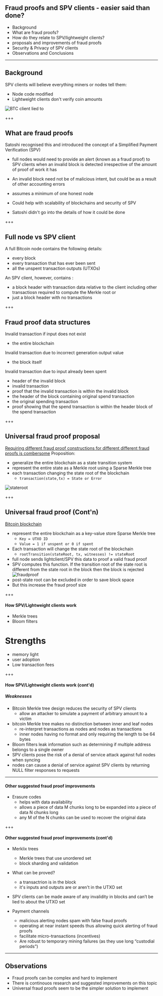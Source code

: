 ## Fraud proofs and SPV clients - easier said than done?

- Background
- What are fraud proofs?
- How do they relate to SPV/lightweight clients?
- proposals and improvements of fraud proofs
- Security & Privacy of SPV clients
- Observations and Conclusions

---

## Background

SPV clients will believe everything miners or nodes tell them:
- Node code modified
- Lightweight clients don't verify coin amounts

![BTC client lied to](https://raw.githubusercontent.com/tari-labs/tari-university/fraudproofs/src/cryptography/fraud-proofs-1/sources/todd-btc-spv.jpg)

+++

## What are fraud proofs

Satoshi recognised this and introduced the concept of a Simplified Payment Verification (SPV)

- full nodes would need to provide an alert (known as a fraud proof) to SPV clients when an invalid block is detected irrespective of the amount of proof of work it has

- An invalid block need not be of malicious intent, but could be as a result of other accounting errors

- assumes a minimum of one honest node

- Could help with scalability of blockchains and security of SPV

- Satoshi didn't go into the details of how it could be done


+++

## Full node vs SPV client

A full Bitcoin node contains the following details:
- every block
- every transaction that has ever been sent
- all the unspent transaction outputs (UTXOs)

An SPV client, however, contains :
- a block header with transaction data relative to the client including other transactiosn required to compute the Merkle root
or 
- just a block header with no transactions

+++

## Fraud proof data structures

Invalid transaction if input does not exist
- the entire blockchain

Invalid transaction due to incorrect generation output value
- the block itself

Invalid transaction due to input already been spent
- header of the invalid block
- invalid transaction
- proof that the invalid transaction is within the invalid block
- the header of the block containing original spend transaction
- the original spending transaction
- proof showing that the spend transaction is within the header block of the spend transaction

+++

## Universal fraud proof proposal

<u>Requiring different fraud proof constructions for different different fraud proofs is combersome</u>
Proposition:
- generalize the entire blockchain as a state transition system
- represent the entire state as a Merkle root using a Sparse Merkle tree
- each transaction changing the state root of the blockchain
  - `transaction(state,tx) = State or Error`

![stateroot](https://raw.githubusercontent.com/tari-labs/tari-university/fraudproofs/src/cryptography/fraud-proofs-1/sources/stateroot.png)

+++
## Universal fraud proof (Cont'n)
<u>Bitcoin blockchain</u>
- represent the entire blockchain as a key-value store Sparse Merkle tree
    - `Key = UTXO ID`
    - `Value = 1 if unspent or 0 if spent`
- Each transaction will change the state root of the blockchain
    - `rootTransition(stateRoot, tx, witnesses) != stateRoot`
- full node sends lightclient/SPV this data to proof a valid fraud proof
- SPV computes this function. If the transition root of the state root is different from the state root in the block then the block is rejected
![fraudproof](https://raw.githubusercontent.com/tari-labs/tari-university/fraudproofs/src/cryptography/fraud-proofs-1/sources/fraudproof.png)
- post-state root can be excluded in order to save block space
- But this increase the fraud proof size

+++

#### How SPV/Lightweight clients work

- Merkle trees
- Bloom filters



# Strengths
- memory light
- user adoption
- Low transaction fees

+++

#### How SPV/Lightweight clients work (cont'd)

##### Weaknesses

- Bitcoin Merkle tree design reduces the security of SPV clients
    - allow an attacker to simulate a payment of arbitrary amount to a victim
- bitcoin Merkle tree makes no distinction between inner and leaf nodes
    - re-interpret transactions as nodes and nodes as transactions
    - inner nodes having no format and only requiring the length to be 64 bytes
- Bloom filters leak information such as determining if multiple address belongs to a single owner
- SPV clients pose the risk of a denial of service attack against full nodes when syncing
- nodes can cause a denial of service against SPV clients by returning NULL filter responses to requests

---

#### Other suggested fraud proof improvements

- Erasure codes
    - helps with data availability
    - allows a piece of data M chunks long to be expanded into a piece of data N chunks long
    - any M of the N chunks can be used to recover the original data



+++

#### Other suggested fraud proof improvements (cont'd)

- Merklix trees
  - Merkle trees that use unordered set
  - block sharding and validation
- What can be proved?
  - a transactrion is in the block
  - it's inputs and outputs are or aren't in the UTXO set

- SPV clients can be made aware of any invalidity in blocks and can’t be lied to about the UTXO set

- Payment channels
  - malicious alerting nodes spam with false fraud proofs
  - operating at near instant speeds thus allowing quick alerting of fraud proofs
  - facilitate micro-transactions (incentives)
  - Are robust to temporary mining failures (as they use long “custodial periods”)

---

## Observations

- Fraud proofs can be complex and hard to implement
- There is continouos research and suggested improvements on this topic
- Universal fraud proofs seem to be the simpler solution to implement

